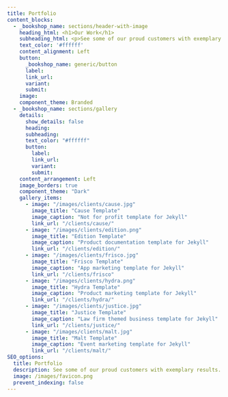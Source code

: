 ```yaml
---
title: Portfolio
content_blocks:
  - _bookshop_name: sections/header-with-image
    heading_html: <h1>Our Work</h1>
    subheading_html: <p>See some of our proud customers with exemplary results.</p>
    text_color: '#ffffff'
    content_alignment: Left
    button:
      _bookshop_name: generic/button
      label: 
      link_url: 
      variant: 
      submit: 
    image:
    component_theme: Branded
  - _bookshop_name: sections/gallery
    details:
      show_details: false
      heading:
      subheading:
      text_color: "#ffffff"
      button:
        label:
        link_url:
        variant:
        submit:
    content_arrangement: Left
    image_borders: true
    component_theme: "Dark"
    gallery_items:
      - image: "/images/clients/cause.jpg"
        image_title: "Cause Template"
        image_caption: "Not for profit template for Jekyll"
        link_url: "/clients/cause/"
      - image: "/images/clients/edition.png"
        image_title: "Edition Template"
        image_caption: "Product documentation template for Jekyll"
        link_url: "/clients/edition/"
      - image: "/images/clients/frisco.jpg"
        image_title: "Frisco Template"
        image_caption: "App marketing template for Jekyll"
        link_url: "/clients/frisco"
      - image: "/images/clients/hydra.png"
        image_title: "Hydra Template"
        image_caption: "Product marketing template for Jekyll"
        link_url: "/clients/hydra/"
      - image: "/images/clients/justice.jpg"
        image_title: "Justice Template"
        image_caption: "Law firm themed business template for Jekyll"
        link_url: "/clients/justice/"
      - image: "/images/clients/malt.jpg"
        image_title: "Malt Template"
        image_caption: "Event marketing template for Jekyll"
        link_url: "/clients/malt/"
SEO_options:
  title: Portfolio
  description: See some of our proud customers with exemplary results.
  image: /images/favicon.png
  prevent_indexing: false
---
```


